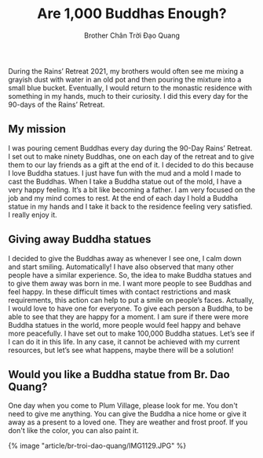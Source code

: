 ﻿---
title: Are 1,000 Buddhas Enough? 
author: Brother Chân Trời Đạo Quang 
---

During the Rains’ Retreat 2021, my brothers would often see me mixing a grayish dust with water in an old pot and then pouring the mixture into a small blue bucket. Eventually, I would return to the monastic residence with something in my hands, much to their curiosity. I did this every day for the 90-days of the Rains’ Retreat.

## My mission

I was pouring cement Buddhas every day during the 90-Day Rains’ Retreat. I set out to make ninety Buddhas, one on each day of the retreat and to give them to our lay friends as a gift at the end of it. I decided to do this because I love Buddha statues. I just have fun with the mud and a mold I made to cast the Buddhas. When I take a Buddha statue out of the mold, I have a very happy feeling. It’s a bit like becoming a father. I am very focused on the job and my mind comes to rest. At the end of each day I hold a Buddha statue in my hands and I take it back to the residence feeling very satisfied. I really enjoy it.

## Giving away Buddha statues

I decided to give the Buddhas away as whenever I see one, I calm down and start smiling. Automatically! I have also observed that many other people have a similar experience. So, the idea to make Buddha statues and to give them away was born in me. I want more people to see Buddhas and feel happy. In these difficult times with contact restrictions and mask requirements, this action can help to put a smile on people’s faces. Actually, I would love to have one for everyone. To give each person a Buddha, to be able to see that they are happy for a moment. I am sure if there were more Buddha statues in the world, more people would feel happy and behave more peacefully. I have set out to make 100,000 Buddha statues. Let’s see if I can do it in this life. In any case, it cannot be achieved with my current resources, but let’s see what happens, maybe there will be a solution!

## Would you like a Buddha statue from Br. Dao Quang?

One day when you come to Plum Village, please look for me. You don't need to give me anything. You can give the Buddha a nice home or give it away as a present to a loved one. They are weather and frost proof. If you don't like the color, you can also paint it.

<div class="article-end"></div>

{% image "article/br-troi-dao-quang/IMG1129.JPG" %}
